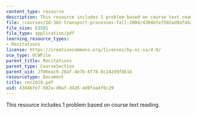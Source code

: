 ```yaml
---
content_type: resource
description: This resource includes 1 problem based on course text reading.
file: /courses/10-302-transport-processes-fall-2004/4304bfe7502ad9afd4264d8faa4f6c29_rec1019.pdf
file_size: 63581
file_type: application/pdf
learning_resource_types:
- Recitations
license: https://creativecommons.org/licenses/by-nc-sa/4.0/
ocw_type: OCWFile
parent_title: Recitations
parent_type: CourseSection
parent_uid: 2f06eac9-28af-4e7b-6f78-8c142d9f8b16
resourcetype: Document
title: rec1019.pdf
uid: 4304bfe7-502a-d9af-d426-4d8faa4f6c29
---
```

This resource includes 1 problem based on course text reading.